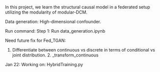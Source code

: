 In this project, we learn the structural causal model in a federated setup utilizing the modularity of modular-DCM.


Data generation:
High-dimensional confounder.


Run command:
Step 1: Run data_generation.ipynb


Need future fix for Fed_TGAN:
1. Differentiate between continuous vs discrete in terms of conditional vs joint distribution.
   2. _transform_continuous


Jan 22: Working on:  HybridTraining.py
